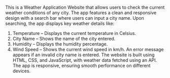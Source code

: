 This is a Weather Application Website that allows users to check the current weather conditions of any city. The app features a clean and responsive design with a search bar where users can input a city name. Upon searching, the app displays key weather details like:

1. Temperature – Displays the current temperature in Celsius.
2. City Name – Shows the name of the city entered.
3. Humidity – Displays the humidity percentage.
4. Wind Speed – Shows the current wind speed in km/h.
An error message appears if an invalid city name is entered. The website is built using HTML, CSS, and JavaScript, with weather data fetched using an API. The app is responsive, ensuring smooth performance on different devices. 
